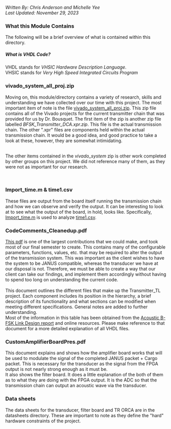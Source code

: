 *Written By: Chris Anderson and Michelle Yee* <br/>
*Last Updated: November 29, 2023*<br/>



### What this Module Contains
The following will be a brief overview of what is contained within this directory.

##### What is VHDL Code?
VHDL stands for *VHSIC Hardware Description Language*. <br/>
VHSIC stands for *Very High Speed Integrated Circuits Program* <br/>


### vivado_system_all_proj.zip
Moving on, this module/directory contains a variety of research, skills and understanding we have collected over our time with this project. The most important item of note is the file [vivado_system_all_proj.zip](./vivado_system_all_proj.zip). This zip file contains all of the Vivado projects for the current transmitter chain that was provided for us by Dr. Bousquet. The first item of the zip is another zip file labelled *BFSK_Transmitter_DCA.xpr.zip*. This file is the actual transmission chain. The other ".xpr" files are components held within the actual transmission chain. It would be a good idea, and good practice to take a look at these, however, they are somewhat intimidating. 
<br/>
<br/>

The other items contained in the *vivado_system* zip is other work completed by other groups on this project. We did not reference many of them, as they were not as important for our research. 

<br/>

### Import_time.m & time1.csv
These files are output from the board itself running the transmission chain and how we can observe and verify the output. It can be interesting to look at to see what the output of the board, in hold, looks like. Specifically, [Import_time.m](./Import_time.m) is used to analyze [time1.csv](./time1.csv).


### CodeComments_Cleanedup.pdf
[This pdf](./CodeComments_Cleanedup.pdf) is one of the largest contributions that we could make, and took most of our final semester to create. This contains many of the configurable parameters, functions, values, etc. that may be required to alter the output of the transmission system. This was important as the client wishes to have the system to be JANUS compatible, whereas the transducer we have at our disposal is not. Therefore, we must be able to create a way that our client can take our findings, and implement them accordingly without having to spend too long on understanding the current code. 
<br/>
<br/>
This document outlines the different files that make up the Transmitter_TL project. Each component includes its position in the hierarchy, a brief description of its functionality and what sections can be modified when meeting different specifications. General notes are added to further understanding.
<br/>
Most of the information in this table has been obtained from the [Acoustic B-FSK Link Design report](./Acoustic_B-FSK_Link_design_report.pdf) and online resources. Please make reference to that document for a more detailed explanation of all VHDL files.

### CustomAmplifierBoardPres.pdf
This document explains and shows how the amplifier board works that will be used to modulate the signal of the completed JANUS packet + Cargo packet. This is necessary for the transducer as the signal from the FPGA output is not nearly strong enough as it must be. 
<br>
It also shows the filter board. It does a little explanation of the both of them as to what they are doing with the FPGA output. It is the ADC so that the transmission chain can output an acoustic wave via the transducer.


### Data sheets
The data sheets for the transducer, filter board and TR ORCA are in the datasheets directory. These are important to note as they define the "hard" hardware constraints of the project.

